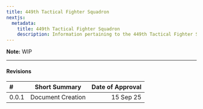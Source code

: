 ```yaml
---
title: 449th Tactical Fighter Squadron
nextjs:
  metadata:
    title: 449th Tactical Fighter Squadron
    description: Information pertaining to the 449th Tactical Fighter Squadron.
---
```


**Note:** WIP

---

#### Revisions

| #     | Short Summary     | Date of Approval |
| :---- | ----------------- | ---------------: |
| 0.0.1 | Document Creation |        15 Sep 25 |
